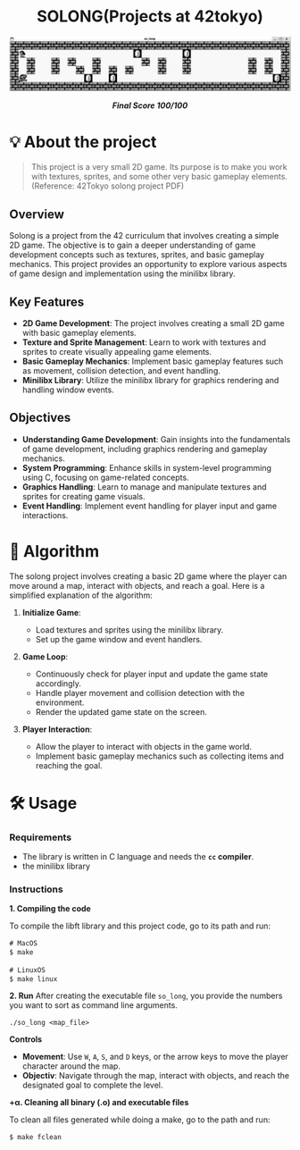 <h1 align="center">
	SOLONG(Projects at 42tokyo)
</h1>

<p align="center">
	<img src="./img/Screenshot 2024-08-04 171105.png" width="700">
</p>

<p align="center">
	<b><i>Final Score 100/100</i></b><br>
</p>

# 💡 About the project

> This project is a very small 2D game.
> Its purpose is to make you work with textures, sprites, and some other very basic gameplay elements.
> (Reference: 42Tokyo solong project PDF)

## Overview
Solong is a project from the 42 curriculum that involves creating a simple 2D game.
The objective is to gain a deeper understanding of game development concepts such as textures, sprites, and basic gameplay mechanics.
This project provides an opportunity to explore various aspects of game design and implementation using the minilibx library.

## Key Features
- **2D Game Development**: The project involves creating a small 2D game with basic gameplay elements.
- **Texture and Sprite Management**: Learn to work with textures and sprites to create visually appealing game elements.
- **Basic Gameplay Mechanics**: Implement basic gameplay features such as movement, collision detection, and event handling.
- **Minilibx Library**: Utilize the minilibx library for graphics rendering and handling window events.

## Objectives
- **Understanding Game Development**: Gain insights into the fundamentals of game development, including graphics rendering and gameplay mechanics.
- **System Programming**: Enhance skills in system-level programming using C, focusing on game-related concepts.
- **Graphics Handling**: Learn to manage and manipulate textures and sprites for creating game visuals.
- **Event Handling**: Implement event handling for player input and game interactions.

# 🚀 Algorithm
The solong project involves creating a basic 2D game where the player can move around a map, interact with objects, and reach a goal. Here is a simplified explanation of the algorithm:

1. **Initialize Game**:
   - Load textures and sprites using the minilibx library.
   - Set up the game window and event handlers.

2. **Game Loop**:
   - Continuously check for player input and update the game state accordingly.
   - Handle player movement and collision detection with the environment.
   - Render the updated game state on the screen.

3. **Player Interaction**:
   - Allow the player to interact with objects in the game world.
   - Implement basic gameplay mechanics such as collecting items and reaching the goal.

# 🛠️ Usage

### Requirements

- The library is written in C language and needs the **`cc` compiler**.
- the minilibx library

### Instructions

**1. Compiling the code**

To compile the  libft library and this project code, go to its path and run:

```shell
# MacOS
$ make

# LinuxOS
$ make linux
```

**2. Run**
After creating the executable file `so_long`, you provide the numbers you want to sort as command line arguments.

```shell
./so_long <map_file>
```
**Controls**
- **Movement**: Use `W`, `A`, `S`, and `D` keys, or the arrow keys to move the player character around the map.
- **Objectiv**: Navigate through the map, interact with objects, and reach the designated goal to complete the level.

**+α. Cleaning all binary (.o) and executable files**

To clean all files generated while doing a make, go to the path and run:

```shell
$ make fclean
```
